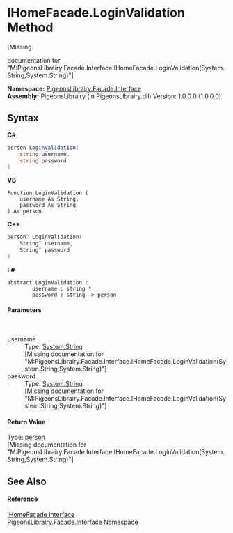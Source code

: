 # IHomeFacade.LoginValidation Method 
 

\[Missing <summary> documentation for "M:PigeonsLibrairy.Facade.Interface.IHomeFacade.LoginValidation(System.String,System.String)"\]

**Namespace:**&nbsp;<a href="0bd0bf76-0a1d-3924-30ff-4e9d41df9d8e">PigeonsLibrairy.Facade.Interface</a><br />**Assembly:**&nbsp;PigeonsLibrairy (in PigeonsLibrairy.dll) Version: 1.0.0.0 (1.0.0.0)

## Syntax

**C#**<br />
``` C#
person LoginValidation(
	string username,
	string password
)
```

**VB**<br />
``` VB
Function LoginValidation ( 
	username As String,
	password As String
) As person
```

**C++**<br />
``` C++
person^ LoginValidation(
	String^ username, 
	String^ password
)
```

**F#**<br />
``` F#
abstract LoginValidation : 
        username : string * 
        password : string -> person 

```


#### Parameters
&nbsp;<dl><dt>username</dt><dd>Type: <a href="http://msdn2.microsoft.com/en-us/library/s1wwdcbf" target="_blank">System.String</a><br />\[Missing <param name="username"/> documentation for "M:PigeonsLibrairy.Facade.Interface.IHomeFacade.LoginValidation(System.String,System.String)"\]</dd><dt>password</dt><dd>Type: <a href="http://msdn2.microsoft.com/en-us/library/s1wwdcbf" target="_blank">System.String</a><br />\[Missing <param name="password"/> documentation for "M:PigeonsLibrairy.Facade.Interface.IHomeFacade.LoginValidation(System.String,System.String)"\]</dd></dl>

#### Return Value
Type: <a href="a9ed19a7-a394-5e30-cca4-a3883320ea27">person</a><br />\[Missing <returns> documentation for "M:PigeonsLibrairy.Facade.Interface.IHomeFacade.LoginValidation(System.String,System.String)"\]

## See Also


#### Reference
<a href="07480942-aa4f-eca2-d2c7-a48132506aac">IHomeFacade Interface</a><br /><a href="0bd0bf76-0a1d-3924-30ff-4e9d41df9d8e">PigeonsLibrairy.Facade.Interface Namespace</a><br />